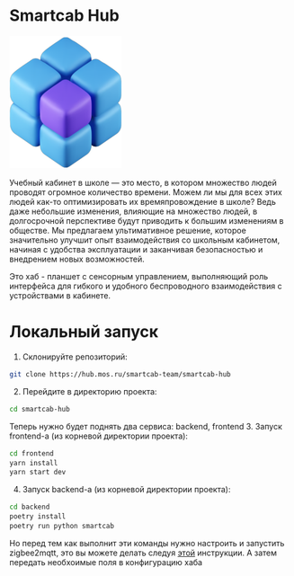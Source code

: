 # Smartcab Hub
<img src='./emblema_logo.png' width='200'>

Учебный кабинет в школе — это место, в котором множество людей проводят огромное количество времени. Можем ли мы для всех этих людей как-то оптимизировать их времяпровождение в школе? Ведь даже небольшие изменения, влияющие на множество людей, в долгосрочной перспективе будут приводить к большим изменениям в обществе.
Мы предлагаем ультимативное решение, которое значительно улучшит опыт взаимодействия со школьным кабинетом, начиная с удобства эксплуатации и заканчивая безопасностью и внедрением новых возможностей. 

Это хаб - планшет с сенсорным управлением, выполняющий роль интерфейса для гибкого и удобного беспроводного взаимодействия с устройствами в кабинете.

# Локальный запуск
1. Склонируйте репозиторий:
```bash
git clone https://hub.mos.ru/smartcab-team/smartcab-hub
```
2. Перейдите в директорию проекта:
```bash
cd smartcab-hub
```
Теперь нужно будет поднять два сервиса: backend, frontend
3. Запуск frontend-а (из корневой директории проекта):
```bash
cd frontend
yarn install
yarn start dev
```
4. Запуск backend-а (из корневой директории проекта):
```bash
cd backend
poetry install
poetry run python smartcab
```
Но перед тем как выполнит эти команды нужно настроить и запустить zigbee2mqtt, это вы можете делать следуя [этой](https://www.zigbee2mqtt.io/guide/getting-started/) инструкции. А затем передать необхоимые поля в конфигурацию хаба


